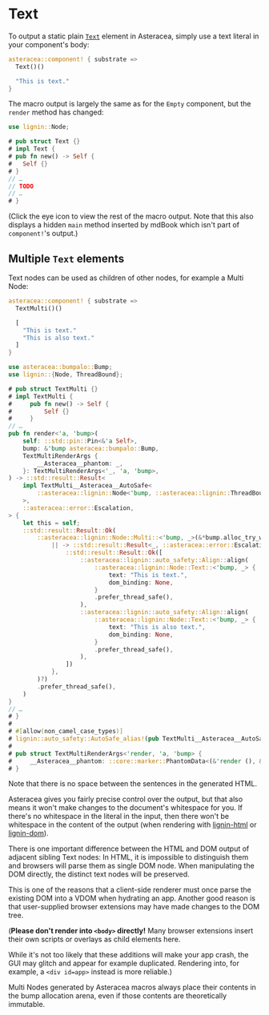 # Text

To output a static plain [`Text`] element in Asteracea, simply use a text literal in your component's body:

[`Text`]: https://developer.mozilla.org/en-US/docs/Web/API/Text

```rust asteracea=Text
asteracea::component! { substrate =>
  Text()()

  "This is text."
}
```

The macro output is largely the same as for the `Empty` component, but the `render` method has changed:

```rust no_run noplayground
use lignin::Node;

# pub struct Text {}
# impl Text {
# pub fn new() -> Self {
#   Self {}
# }
// …
// TODO
// …
# }
```

(Click the eye icon to view the rest of the macro output. Note that this also displays a hidden `main` method inserted by mdBook which isn't part of `component!`'s output.)

## Multiple `Text` elements

Text nodes can be used as children of other nodes, for example a Multi Node:

```rust asteracea=TextMulti
asteracea::component! { substrate =>
  TextMulti()()

  [
    "This is text."
    "This is also text."
  ]
}
```

```rust no_run noplayground
use asteracea::bumpalo::Bump;
use lignin::{Node, ThreadBound};

# pub struct TextMulti {}
# impl TextMulti {
#     pub fn new() -> Self {
#         Self {}
#     }
// …
pub fn render<'a, 'bump>(
    self: ::std::pin::Pin<&'a Self>,
    bump: &'bump asteracea::bumpalo::Bump,
    TextMultiRenderArgs {
        __Asteracea__phantom: _,
    }: TextMultiRenderArgs<'_, 'a, 'bump>,
) -> ::std::result::Result<
    impl TextMulti__Asteracea__AutoSafe<
        ::asteracea::lignin::Node<'bump, ::asteracea::lignin::ThreadBound>,
    >,
    ::asteracea::error::Escalation,
> {
    let this = self;
    ::std::result::Result::Ok(
        ::asteracea::lignin::Node::Multi::<'bump, _>(&*bump.alloc_try_with(
            || -> ::std::result::Result<_, ::asteracea::error::Escalation> {
                ::std::result::Result::Ok([
                    ::asteracea::lignin::auto_safety::Align::align(
                        ::asteracea::lignin::Node::Text::<'bump, _> {
                            text: "This is text.",
                            dom_binding: None,
                        }
                        .prefer_thread_safe(),
                    ),
                    ::asteracea::lignin::auto_safety::Align::align(
                        ::asteracea::lignin::Node::Text::<'bump, _> {
                            text: "This is also text.",
                            dom_binding: None,
                        }
                        .prefer_thread_safe(),
                    ),
                ])
            },
        )?)
        .prefer_thread_safe(),
    )
}
// …
# }
#
# #[allow(non_camel_case_types)]
# lignin::auto_safety::AutoSafe_alias!(pub TextMulti__Asteracea__AutoSafe);
#
# pub struct TextMultiRenderArgs<'render, 'a, 'bump> {
#     __Asteracea__phantom: ::core::marker::PhantomData<(&'render (), &'a (), &'bump ())>,
# }
```

Note that there is no space between the sentences in the generated HTML.

Asteracea gives you fairly precise control over the output, but that also means it won't make changes to the document's whitespace for you. If there's no whitespace in the literal in the input, then there won't be whitespace in the content of the output (when rendering with [lignin-html] or [lignin-dom]).

[lignin-html]: https://github.com/Tamschi/lignin-html
[lignin-dom]: https://github.com/Tamschi/lignin-dom

There is one important difference between the HTML and DOM output of adjacent sibling Text nodes: In HTML, it is impossible to distinguish them and browsers will parse them as single DOM node. When manipulating the DOM directly, the distinct text nodes will be preserved.

This is one of the reasons that a client-side renderer must once parse the existing DOM into a VDOM when hydrating an app. Another good reason is that user-supplied browser extensions may have made changes to the DOM tree.

(**Please don't render into `<body>` directly!** Many browser extensions insert their own scripts or overlays as child elements here.

While it's not too likely that these additions will make your app crash, the GUI may glitch and appear for example duplicated. Rendering into, for example, a `<div id=app>` instead is more reliable.)

Multi Nodes generated by Asteracea macros always place their contents in the bump allocation arena, even if those contents are theoretically immutable.
